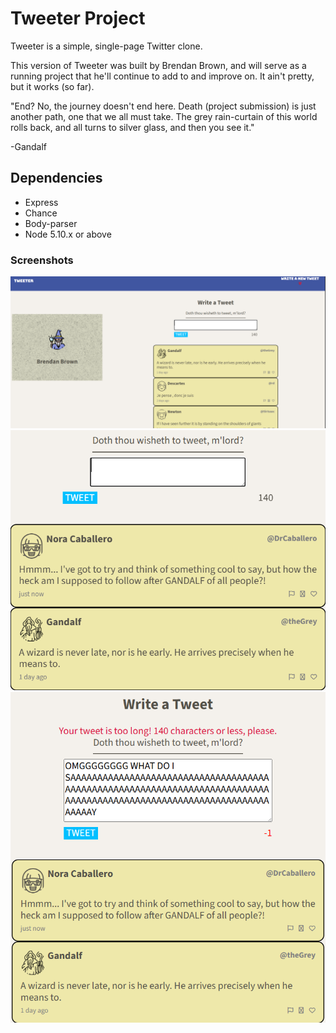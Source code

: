# Tweeter Project

Tweeter is a simple, single-page Twitter clone.

This version of Tweeter was built by Brendan Brown, and will serve
as a running project that he'll continue to add to and improve on.
It ain't pretty, but it works (so far).


"End? No, the journey doesn't end here. Death (project submission) is just another path, one that we all must take. The grey rain-curtain of this world rolls back, and all turns to silver glass, and then you see it." 

-Gandalf

## Dependencies

- Express
- Chance
- Body-parser
- Node 5.10.x or above


### Screenshots

![Screenshot 1](public/images/tweeter001.png)
![Screenshot 2](public/images/tweeter002.png)
![Screenshot 3](public/images/tweeter003.png)